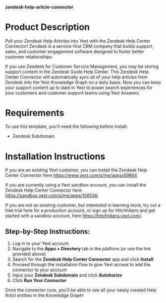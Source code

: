 #### zendesk-help-article-connector

# Product Description
Pull your Zendesk Help Articles into Yext with the Zendesk Help Center Connector! Zendesk is a service-first CRM company that builds support, sales, and customer engagement software designed to foster better customer relationships.

If you use Zendesk for Customer Service Management, you may be storing support content in the Zendesk Guide Help Center. This Zendesk Help Center Connector will automatically sync all of your help articles from Zendesk into the Yext Knowledge Graph on a daily basis. Now you can keep your support content up to date in Yext to power search experiences for your customers and customer support teams using Yext Answers.

# Requirements
To use this template, you'll need the following before install:

- Zendesk Subdomain

# Installation Instructions
If you are an existing Yext customer, you can install the Zendesk Help Center Connector here <https://www.yext.com/s/me/apps/49864>

If you are currently using a Yext sandbox account, you can install the Zendesk Help Center Connector here <https://sandbox.yext.com/s/me/apps/108546>.

If you are not an existing customer, but interested in learning more, try out a free trial here for a production account, or sign up for Hitchhikers and get started with a sandbox account, here <https://hitchhikers.yext.com/>.

## Step-by-Step Instructions:
1. Log in to your Yext account
2. Navigate to the **Apps > Directory** tab in the platform (or use the link provided above)
3. Search for the **Zendesk Help Center Connector** app and click **Install**
4. Proceed through the installation flow to give Yext access to add the connector to your account
5. Input your **Zendesk Subdomain** and click **Autohorize**
6. Click **Run Your Connector**

Once the connector runs, you'll be able to see all your newly created Help Articl entities in the Knowledge Graph!
